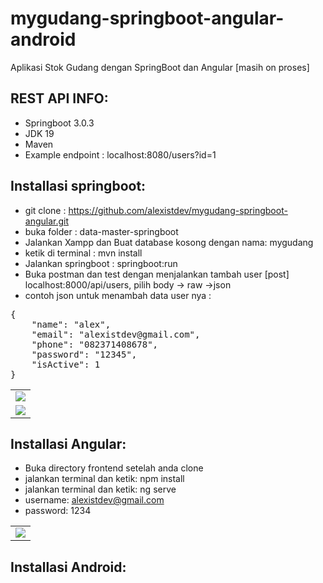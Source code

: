 # mygudang-springboot-angular-android
Aplikasi Stok Gudang dengan SpringBoot dan Angular [masih on proses]

## REST API INFO:
- Springboot 3.0.3
- JDK 19
- Maven
- Example endpoint : localhost:8080/users?id=1

## Installasi springboot:
- git clone : https://github.com/alexistdev/mygudang-springboot-angular.git
- buka folder : data-master-springboot
- Jalankan Xampp dan Buat database kosong dengan nama: mygudang
- ketik di terminal : mvn install
- Jalankan springboot : springboot:run
- Buka postman dan test dengan menjalankan tambah user [post] localhost:8000/api/users,
pilih body -> raw ->json
- contoh json untuk menambah data user nya :

<pre>
{
    "name": "alex",
    "email": "alexistdev@gmail.com",
    "phone": "082371408678",
    "password": "12345",
    "isActive": 1
}
</pre>

<table>
<tr>
<td><img src="https://i.postimg.cc/mDN2mkLp/postman2.png" /></td>
</tr>
<tr>
<td><img src="https://i.postimg.cc/dtqP2nTY/postman6.png" /></td>
</tr>
</table>

## Installasi Angular:
- Buka directory frontend setelah anda clone
- jalankan terminal dan ketik: npm install
- jalankan terminal dan ketik: ng serve
- username: alexistdev@gmail.com
- password: 1234

<table>
<tr>
<td><img src="https://i.postimg.cc/hjJ7Qr2q/back.png" /></td>
</tr>
</table>

## Installasi Android:
